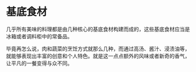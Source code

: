 # 基底食材

几乎所有美味的料理都是由几种核心的基底食材构建而成的，这些基底食材应当是冰箱或者调料柜中的常备品。

毕竟再怎么说，肉和蔬菜的烹饪方式就那么几种，而通过高汤、酱汁、浸渍油等，就能够表现出丰富的创意和个人特色。就是这一点点额外的风味或者新奇的香气，让平凡的一餐变得与众不同。
